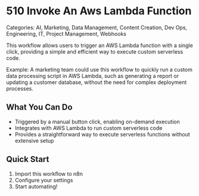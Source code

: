 # 510 Invoke An Aws Lambda Function

Categories: AI, Marketing, Data Management, Content Creation, Dev Ops, Engineering, IT, Project Management, Webhooks

This workflow allows users to trigger an AWS Lambda function with a single click, providing a simple and efficient way to execute custom serverless code.

Example: A marketing team could use this workflow to quickly run a custom data processing script in AWS Lambda, such as generating a report or updating a customer database, without the need for complex deployment processes.

## What You Can Do
- Triggered by a manual button click, enabling on-demand execution
- Integrates with AWS Lambda to run custom serverless code
- Provides a straightforward way to execute serverless functions without extensive setup

## Quick Start
1. Import this workflow to n8n
2. Configure your settings
3. Start automating!


